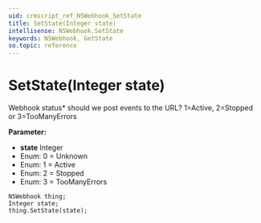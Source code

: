 ```yaml
---
uid: crmscript_ref_NSWebhook_SetState
title: SetState(Integer state)
intellisense: NSWebhook.SetState
keywords: NSWebhook, GetState
so.topic: reference
---
```


# SetState(Integer state)

Webhook status* should we post events to the URL? 1=Active, 2=Stopped or 3=TooManyErrors

**Parameter:** 
* **state** Integer
* Enum: 0 = Unknown 
* Enum: 1 = Active 
* Enum: 2 = Stopped 
* Enum: 3 = TooManyErrors 

```crmscript
NSWebhook thing;
Integer state;
thing.SetState(state);
```


